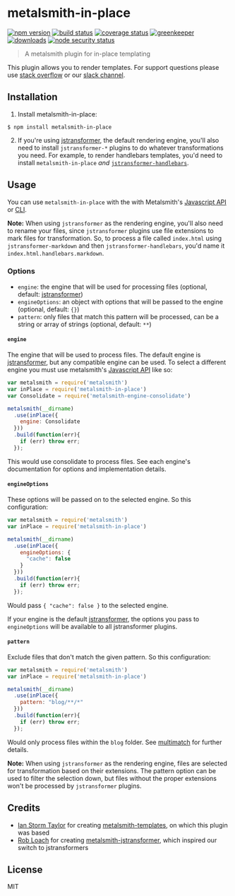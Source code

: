# metalsmith-in-place

[![npm version][version-badge]][version-url]
[![build status][build-badge]][build-url]
[![coverage status][coverage-badge]][coverage-url]
[![greenkeeper][greenkeeper-badge]][greenkeeper-url]
[![downloads][downloads-badge]][downloads-url]
[![node security status][nsp-badge]][nsp-url]

> A metalsmith plugin for in-place templating

This plugin allows you to render templates. For support questions please use 
[stack overflow][stackoverflow-url] or our [slack channel][slack-url].

## Installation

1. Install metalsmith-in-place:
  ```
  $ npm install metalsmith-in-place
  ```
2. If you're using [jstransformer](https://github.com/superwolff/metalsmith-engine-jstransformer), the default rendering engine, you'll also need to install `jstransformer-*` plugins to do whatever transformations you need. For example, to render handlebars templates, you'd need to install `metalsmith-in-place` *and* [`jstransformer-handlebars`](https://github.com/jstransformers/jstransformer-handlebars).

## Usage

You can use `metalsmith-in-place` with the with Metalsmith's
[Javascript API](https://github.com/segmentio/metalsmith#api) or 
[CLI](https://github.com/segmentio/metalsmith#cli).

**Note:** When using `jstransformer` as the rendering engine, you'll also need to rename your files, since `jstransformer` plugins use file extensions to mark files for transformation. So, to process a file called `index.html` using `jstransformer-markdown` and then `jstransformer-handlebars`, you'd name it `index.html.handlebars.markdown`.

### Options

* `engine`: the engine that will be used for processing files (optional, default: 
[jstransformer](https://github.com/superwolff/metalsmith-engine-jstransformer))
* `engineOptions`: an object with options that will be passed to the engine (optional, default: `{}`)
* `pattern`: only files that match this pattern will be processed, can be a string or array of strings (optional, default: `**`)

#### `engine`

The engine that will be used to process files. The default engine is
[jstransformer](https://github.com/superwolff/metalsmith-engine-jstransformer), but any compatible 
engine can be used. To select a different engine you must use metalsmith's
[Javascript API](https://github.com/segmentio/metalsmith#api) like so:

```javascript
var metalsmith = require('metalsmith')
var inPlace = require('metalsmith-in-place')
var Consolidate = require('metalsmith-engine-consolidate')

metalsmith(__dirname)
  .use(inPlace({
    engine: Consolidate
  }))
  .build(function(err){
    if (err) throw err;
  });
```

This would use consolidate to process files. See each engine's documentation for options and
implementation details.

#### `engineOptions`

These options will be passed on to the selected engine. So this configuration:

```Javascript
var metalsmith = require('metalsmith')
var inPlace = require('metalsmith-in-place')

metalsmith(__dirname)
  .use(inPlace({
    engineOptions: {
      "cache": false
    }
  }))
  .build(function(err){
    if (err) throw err;
  });
```

Would pass `{ "cache": false }` to the selected engine.

If your engine is the default [jstransformer](https://github.com/superwolff/metalsmith-engine-jstransformer), the options you pass to `engineOptions` will be available to all jstransformer plugins.

#### `pattern`

Exclude files that don't match the given pattern. So this configuration:

```javascript
var metalsmith = require('metalsmith')
var inPlace = require('metalsmith-in-place')

metalsmith(__dirname)
  .use(inPlace({
    pattern: "blog/**/*"
  }))
  .build(function(err){
    if (err) throw err;
  });
```

Would only process files within the `blog` folder. See [multimatch](https://github.com/sindresorhus/multimatch) for further details.

**Note:** When using `jstransformer` as the rendering engine, files are selected for transformation based on their extensions. The pattern option can be used to filter the selection down, but files without the proper extensions won't be processed by `jstransformer` plugins.

## Credits

* [Ian Storm Taylor](https://github.com/ianstormtaylor) for creating [metalsmith-templates](https://github.com/segmentio/metalsmith-templates), on which this plugin was based
* [Rob Loach](https://github.com/RobLoach) for creating [metalsmith-jstransformer](https://github.com/RobLoach/metalsmith-jstransformer), which inspired our switch to jstransformers

## License

MIT

[build-badge]: https://travis-ci.org/superwolff/metalsmith-in-place.svg
[build-url]: https://travis-ci.org/superwolff/metalsmith-in-place
[downloads-badge]: https://img.shields.io/npm/dm/metalsmith-in-place.svg
[downloads-url]: https://www.npmjs.com/package/metalsmith-in-place
[slack-badge]: https://img.shields.io/badge/Slack-Join%20Chat%20→-blue.svg
[slack-url]: http://metalsmith-slack.herokuapp.com/
[version-badge]: https://img.shields.io/npm/v/metalsmith-in-place.svg
[version-url]: https://www.npmjs.com/package/metalsmith-in-place
[stackoverflow-url]: http://stackoverflow.com/questions/tagged/metalsmith
[greenkeeper-badge]: https://badges.greenkeeper.io/superwolff/metalsmith-in-place.svg
[greenkeeper-url]: https://greenkeeper.io/
[coverage-badge]: https://coveralls.io/repos/github/superwolff/metalsmith-in-place/badge.svg?branch=master
[coverage-url]: https://coveralls.io/github/superwolff/metalsmith-in-place?branch=master
[nsp-badge]: https://nodesecurity.io/orgs/ismay/projects/f9a90e69-de31-4850-9eaf-6ed058171bbd/badge
[nsp-url]: https://nodesecurity.io/orgs/ismay/projects/f9a90e69-de31-4850-9eaf-6ed058171bbd
